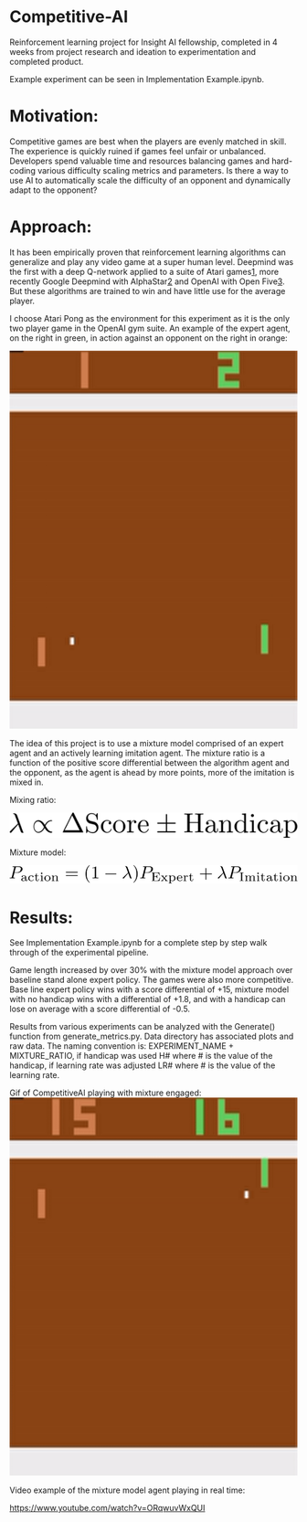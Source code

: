 # Competitive-AI
Reinforcement learning project for Insight AI fellowship, completed in 4 weeks from project research and ideation to experimentation and completed product.

Example experiment can be seen in Implementation Example.ipynb.

# Motivation:

Competitive games are best when the players are evenly matched in skill. The experience is quickly ruined if games feel unfair or unbalanced. Developers spend valuable time and resources balancing games and hard-coding various difficulty scaling metrics and parameters. Is there a way to use AI to automatically scale the difficulty of an opponent and dynamically adapt to the opponent?

# Approach:

It has been empirically proven that reinforcement learning algorithms can generalize and play any video game at a super human level. Deepmind was the first with a deep Q-network applied to a suite of Atari games[1], more recently Google Deepmind with AlphaStar[2] and OpenAI with Open Five[3]. But these algorithms are trained to win and have little use for the average player.

[1]: https://arxiv.org/pdf/1312.5602.pdf

[2]: https://deepmind.com/blog/article/alphastar-mastering-real-time-strategy-game-starcraft-ii

[3]: https://openai.com/blog/openai-five/

I choose Atari Pong as the environment for this experiment as it is the only two player game in the OpenAI gym suite. An example of the expert agent, on the right in green, in action against an opponent on the right in orange:

![Expert Pong Agent](https://github.com/ultysim/Insight-Project/blob/master/media/ExpertInAction.gif)

The idea of this project is to use a mixture model comprised of an expert agent and an actively learning imitation agent. The mixture ratio is a function of the positive score differential between the algorithm agent and the opponent, as the agent is ahead by more points, more of the imitation is mixed in. 

Mixing ratio:

![Mixing Ratio:](https://raw.githubusercontent.com/ultysim/Insight-Project/master/media/mixtureparam.png)

Mixture model:

![Mixture Model](https://raw.githubusercontent.com/ultysim/Insight-Project/master/media/mixturemodel.png)


# Results:

See Implementation Example.ipynb for a complete step by step walk through of the experimental pipeline.

Game length increased by over 30% with the mixture model approach over baseline stand alone expert policy. The games were also more competitive. Base line expert policy wins with a score differential of +15, mixture model with no handicap wins with a differential of +1.8, and with a handicap can lose on average with a score differential of -0.5.

Results from various experiments can be analyzed with the Generate() function from generate_metrics.py. Data directory has associated plots and raw data. The naming convention is: EXPERIMENT_NAME + MIXTURE_RATIO, if handicap was used H# where # is the value of the handicap, if learning rate was adjusted LR# where # is the value of the learning rate.

Gif of CompetitiveAI playing with mixture engaged:
![CompetitiveAI](https://github.com/ultysim/Insight-Project/blob/master/media/CompAI.gif)

Video example of the mixture model agent playing in real time:

https://www.youtube.com/watch?v=ORqwuvWxQUI

